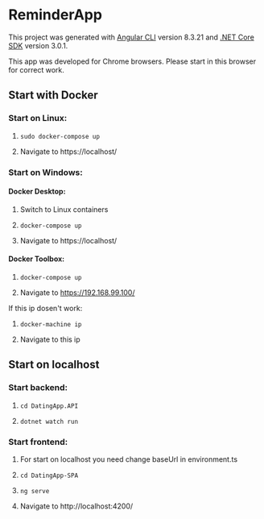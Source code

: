# ReminderApp

This project was generated with [Angular CLI](https://github.com/angular/angular-cli) version 8.3.21 and [.NET Core SDK](https://docs.microsoft.com/en-us/dotnet/core/tools/?tabs=netcore2x) version 3.0.1.

This app was developed for Chrome browsers. Please start in this browser for correct work.

## Start with Docker

### Start on Linux:

1. `sudo docker-compose up`

2. Navigate to https://localhost/

### Start on Windows:

#### Docker Desktop:

1.  Switch to Linux containers

2. `docker-compose up`

3. Navigate to https://localhost/  

#### Docker Toolbox:

1. `docker-compose up`

2. Navigate to https://192.168.99.100/ 

If this ip dosen't work:

1.  `docker-machine ip`

2. Navigate to this ip


## Start on localhost

### Start backend:

1. `cd DatingApp.API`

2. `dotnet watch run`

### Start frontend:

1. For start on localhost you need change baseUrl in environment.ts

2. `cd DatingApp-SPA`

3. `ng serve`

4. Navigate to http://localhost:4200/

